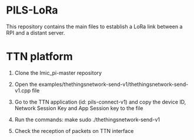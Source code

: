 # PILS-LoRa

This repository contains the main files to establish a LoRa link between a RPI and a distant server.

# TTN platform
1) Clone the lmic_pi-master repository
2) Open the examples/thethingsnetwork-send-v1/thethingsnetwork-send-v1.cpp file
3) Go to the TTN application (id: pils-connect-v1) and copy the device ID, Network Session Key and App Session key to the file
4) Run the commands:
  make
  sudo ./thethingsnetwork-send-v1
  
5) Check the reception of packets on TTN interface
